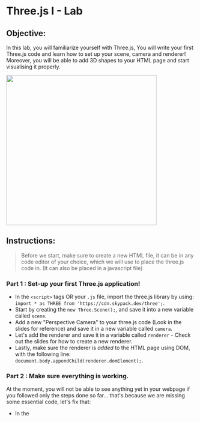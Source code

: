 # Three.js I - Lab

## Objective: 
In this lab, you will familiarize yourself with Three.js, You will write your first Three.js code and learn how to set up your scene, camera and renderer!  
Moreover, you will be able to add 3D shapes to your HTML page and start visualising it properly.





<img src="https://blog.logrocket.com/wp-content/uploads/2020/12/threejs-geometries-materials.png" width="400">




## Instructions:
> Before we start, make sure to create a new HTML file, it can be in any code editor of your choice, which we will use to place the three.js code in. (It can also be placed in a javascript file)

### Part 1 : Set-up your first Three.js application!
 - In the `<script>` tags OR your `.js` file, import the three.js library by using: `import * as THREE from 'https://cdn.skypack.dev/three';`.
 - Start by creating the `new Three.Scene();`, and save it into a new variable called `scene`.
 - Add a new "Perspective Camera" to your three.js code (Look in the slides for reference) and save it in a new variable called `camera`.
 - Let's add the renderer and save it in a variable called `renderer` - Check out the slides for how to create a new renderer.
 - Lastly, make sure the renderer is *added* to the HTML page using DOM, with the following line: `document.body.appendChild(renderer.domElement);`. 
 

### Part 2 : Make sure everything is working.  
At the moment, you will not be able to see anything yet in your webpage if you followed only the steps done so far... that's because we are missing some essential code, let's fix that:
 - In the <script> tag where you're placing three.js code - make sure you set the `type` to `module`, so your line should be: `<script type="module">`. And this tells HTML that this JS script is from a library. (Which in our case, three.js)
 - Also, the renderer (our screen) looks to be a small screen in the top-left corner of our page. To fix that we need to add this line below the `renderer` variable line: `renderer.setSize(window.innerWidth,window.innerHeight);` - which sets the size of our renderer (screen) to the size of the HTML page window.
 - Again, related to the renderer - let's set the background color to white, by adding this line: `renderer.setClearColor("#e5e5e5");` - this will help us visualise everything clearer.
 - Lastly, let's set the camera Z position to 5, that way, when we place 3D objects - they will be visible and not on the same position... below the `camera` variable line, add: `camera.position.z = 5;`. 


### Part 3 : Let's add some 3D!  
Now we're supposed to be done with set up, and ready to place some 3D into our HTML page!! Let's start with a basic cube:  
- To add a cube, we need to create the `geometry`, `material` (which is the color/texture), and lastly combine them together, and add it to the scene:
- Let's start with creating the geometry by adding this line: `var geometry = new THREE.BoxGeometry();`.
- Next, setting the material: `var material = new THREE.MeshBasicMaterial({color:0xFFCCEE})`. - You can change the color to whatever you want using HEX Color Codes.
- Let's combine them together: `var cube = new THREE.Mesh(geometry,material);`.
- Add it to the scene: `scene.add(cube);`.
- Last but not least, we want to tell the renderer to work! Add this line in the bottom: `renderer.render(scene, camera);`. Congratulations! You should be able to see your very first 3D cube in your scene!



<img src="https://threejs-journey.com/assets/social/open-graph-image-1200x630.png" width="600"> 



#### Great job!
##### Call an Instructor/TA to check your completed tasks!


## Bonus:
#### 1) Animate your cube! Make it rotate, or move around, as you like!

#### 2) Add your own/custom 3D models! Research on the web how to download free 3D models, and learn how to integrate them within your Three.js app! 


<img src="https://res.cloudinary.com/practicaldev/image/fetch/s--ZUlcD2l---/c_imagga_scale,f_auto,fl_progressive,h_420,q_auto,w_1000/https://dev-to-uploads.s3.amazonaws.com/uploads/articles/0r3df51nc87rwhy7jwoq.png" width="350">
